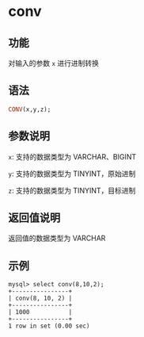 # conv

## 功能

对输入的参数 `x` 进行进制转换

## 语法

```Haskell
CONV(x,y,z);
```

## 参数说明

`x`: 支持的数据类型为 VARCHAR、BIGINT

`y`: 支持的数据类型为 TINYINT，原始进制

`z`: 支持的数据类型为 TINYINT，目标进制

## 返回值说明

返回值的数据类型为 VARCHAR

## 示例

```Plain Text
mysql> select conv(8,10,2);
+----------------+
| conv(8, 10, 2) |
+----------------+
| 1000           |
+----------------+
1 row in set (0.00 sec)
```
